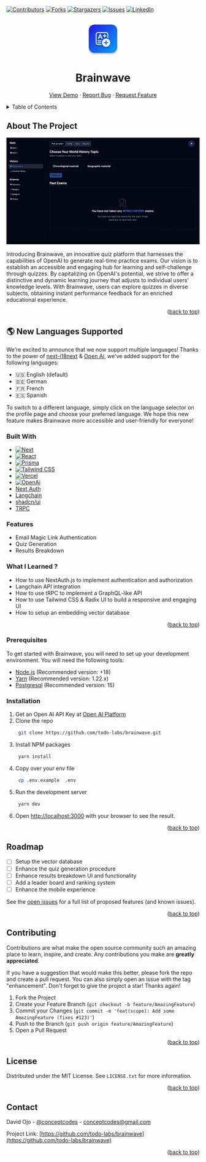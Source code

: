 <a name="readme-top"></a>

[![Contributors][contributors-shield]][contributors-url]
[![Forks][forks-shield]][forks-url]
[![Stargazers][stars-shield]][stars-url]
[![Issues][issues-shield]][issues-url]
[![LinkedIn][linkedin-shield]][linkedin-url]

<br />
<div align="center">
  <a href="https://github.com/todo-labs/brainwave">
    <img src="public/logo.svg" alt="Logo" width="80" height="80">
  </a>

<h1 align="center">Brainwave</h1>
  <p align="center">
    <a href="https://brainwave.quest">View Demo</a>
    ·
    <a href="https://github.com/todo-labs/brainwave/issues">Report Bug</a>
    ·
    <a href="https://github.com/todo-labs/brainwave/issues">Request Feature</a>
  </p>
</div>

<details>
  <summary>Table of Contents</summary>
  <ol>
    <li>
      <a href="#about-the-project">About The Project</a>
      <ul>
        <li><a href="#built-with">Built With</a></li>
      </ul>
    </li>
    <li>
      <a href="#getting-started">Getting Started</a>
      <ul>
        <li><a href="#prerequisites">Prerequisites</a></li>
        <li><a href="#installation">Installation</a></li>
      </ul>
    </li>
    <li><a href="#roadmap">Roadmap</a></li>
    <li><a href="#contributing">Contributing</a></li>
    <li><a href="#license">License</a></li>
    <li><a href="#contact">Contact</a></li>
  </ol>
</details>

## About The Project

[![Product Name Screen Shot][product-screenshot]][app-url]

Introducing Brainwave, an innovative quiz platform that harnesses the capabilities of OpenAI to generate real-time practice exams. Our vision is to establish an accessible and engaging hub for learning and self-challenge through quizzes. By capitalizing on OpenAI's potential, we strive to offer a distinctive and dynamic learning journey that adjusts to individual users' knowledge levels. With Brainwave, users can explore quizzes in diverse subjects, obtaining instant performance feedback for an enriched educational experience.

<p align="right">(<a href="#readme-top">back to top</a>)</p>

## 🌎 New Languages Supported

We're excited to announce that we now support multiple languages! Thanks to the power of [next-i18next](https://www.npmjs.com/package/next-i18next) & [Open Ai](https://openai.com/), we've added support for the following languages:

- 🇺🇸 English (default)
- 🇩🇪 German
- 🇫🇷 French
- 🇪🇸 Spanish

To switch to a different language, simply click on the language selector on the profile page and choose your preferred language. We hope this new feature makes Brainwave more accessible and user-friendly for everyone!

### Built With

- [![Next][Next.js]][Next-url]
- [![React][React.js]][React-url]
- [![Prisma][Prisma]][Prisma-url]
- [![Tailwind CSS][Tailwind CSS]][Tailwind CSS-url]
- [![Vercel][Vercel]][Verce-url]
- [![OpenAi][OpenAi]][OpenAi-url]
- [Next Auth](https://next-auth.js.org/)
- [Langchain](https://js.langchain.com/docs/get_started/introduction)
- [shadcn/ui](https://ui.shadcn.com/docs)
- [TRPC](https://trpc.io/)

### Features

- Email Magic Link Authentication
- Quiz Generation
- Results Breakdown

### What I Learned ?

- How to use NextAuth.js to implement authentication and authorization
- Langchain API integration
- How to use tRPC to implement a GraphQL-like API
- How to use Tailwind CSS & Radix UI to build a responsive and engaging UI
- How to setup an embedding vector database

<p align="right">(<a href="#readme-top">back to top</a>)</p>

### Prerequisites

To get started with Brainwave, you will need to set up your development environment. You will need the following tools:

- [Node.js](https://nodejs.org/) (Recommended version: +18)
- [Yarn](https://yarnpkg.com/) (Recommended version: 1.22.x)
- [Postgresql](https://www.postgresql.org/) (Recommended version: 15)

### Installation

1. Get an Open AI API Key at [Open AI Platform](https://platform.openai.com/)
2. Clone the repo
   ```bash
    git clone https://github.com/todo-labs/brainwave.git
   ```
3. Install NPM packages
   ```bash
    yarn install
   ```
4. Copy over your env file
   ```bash
    cp .env.example  .env
   ```
5. Run the development server
   ```bash
    yarn dev
   ```
6. Open [http://localhost:3000](http://localhost:3000) with your browser to see the result.

<p align="right">(<a href="#readme-top">back to top</a>)</p>

## Roadmap

- [ ] Setup the vector database
- [ ] Enhance the quiz generation procedure
- [ ] Enhance results breakdown UI and functionality
- [ ] Add a leader board and ranking system
- [ ] Enhance the mobile experience

See the [open issues](https://github.com/todo-labs/brainwave/issues) for a full list of proposed features (and known issues).

<p align="right">(<a href="#readme-top">back to top</a>)</p>

## Contributing

Contributions are what make the open source community such an amazing place to learn, inspire, and create. Any contributions you make are **greatly appreciated**.

If you have a suggestion that would make this better, please fork the repo and create a pull request. You can also simply open an issue with the tag "enhancement".
Don't forget to give the project a star! Thanks again!

1. Fork the Project
2. Create your Feature Branch (`git checkout -b feature/AmazingFeature`)
3. Commit your Changes (`git commit -m 'feat(scope): Add some AmazingFeature (fixes #123)'`)
4. Push to the Branch (`git push origin feature/AmazingFeature`)
5. Open a Pull Request

<p align="right">(<a href="#readme-top">back to top</a>)</p>

## License

Distributed under the MIT License. See `LICENSE.txt` for more information.

<p align="right">(<a href="#readme-top">back to top</a>)</p>

## Contact

David Ojo - [@conceptcodes](https://github.com/conceptcodes) - conceptcodes@gmail.com

Project Link: [https://github.com/todo-labs/brainwave](https://github.com/todo-labs/brainwave)

<p align="right">(<a href="#readme-top">back to top</a>)</p>

[contributors-shield]: https://img.shields.io/github/contributors/todo-labs/brainwave.svg?style=for-the-badge
[contributors-url]: https://github.com/todo-labs/brainwave/graphs/contributors
[forks-shield]: https://img.shields.io/github/forks/todo-labs/brainwave.svg?style=for-the-badge
[forks-url]: https://github.com/todo-labs/brainwave/network/members
[stars-shield]: https://img.shields.io/github/stars/todo-labs/brainwave.svg?style=for-the-badge
[stars-url]: https://github.com/todo-labs/brainwave/stargazers
[issues-shield]: https://img.shields.io/github/issues/todo-labs/brainwave.svg?style=for-the-badge
[issues-url]: https://github.com/todo-labs/brainwave/issues
[linkedin-shield]: https://img.shields.io/badge/-LinkedIn-black.svg?style=for-the-badge&logo=linkedin&colorB=555
[linkedin-url]: https://linkedin.com/in/david-ojo-66a12a147
[product-screenshot]: public/screenshot.png
[Next.js]: https://img.shields.io/badge/next.js-000000?style=for-the-badge&logo=nextdotjs&logoColor=white
[Next-url]: https://nextjs.org/
[React.js]: https://img.shields.io/badge/React-20232A?style=for-the-badge&logo=react&logoColor=61DAFB
[React-url]: https://reactjs.org/
[Prisma]: https://img.shields.io/badge/Prisma-3982CE?style=for-the-badge&logo=Prisma&logoColor=white
[Prisma-url]: https://www.prisma.io/
[app-url]: https://brainwave.quest
[Verce-url]: https://vercel.com/
[Vercel]: https://img.shields.io/badge/vercel-%23000000.svg?style=for-the-badge&logo=vercel&logoColor=white
[Tailwind CSS]: https://img.shields.io/badge/Tailwind%20CSS-38B2AC?style=for-the-badge&logo=tailwind-css&logoColor=white
[Tailwind CSS-url]: https://tailwindcss.com/
[OpenAi]: https://img.shields.io/badge/chatGPT-74aa9c?style=for-the-badge&logo=openai&logoColor=white
[OpenAi-url]: https://openai.com/
